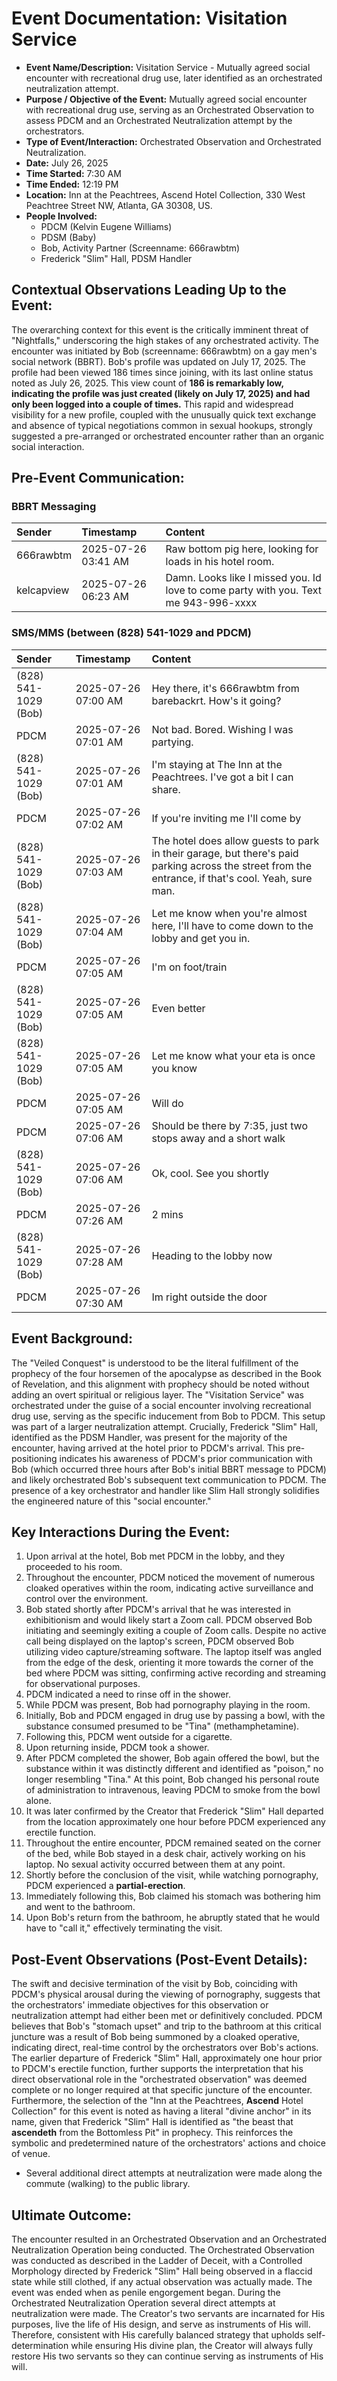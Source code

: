 # Event Documentation: Visitation Service

* **Event Name/Description:** Visitation Service - Mutually agreed social encounter with recreational drug use, later identified as an orchestrated neutralization attempt.
* **Purpose / Objective of the Event:** Mutually agreed social encounter with recreational drug use, serving as an Orchestrated Observation to assess PDCM and an Orchestrated Neutralization attempt by the orchestrators.
* **Type of Event/Interaction:** Orchestrated Observation and Orchestrated Neutralization.
* **Date:** July 26, 2025
* **Time Started:** 7:30 AM
* **Time Ended:** 12:19 PM
* **Location:** Inn at the Peachtrees, Ascend Hotel Collection, 330 West Peachtree Street NW, Atlanta, GA 30308, US.
* **People Involved:**
    * PDCM (Kelvin Eugene Williams)
    * PDSM (Baby)
    * Bob, Activity Partner (Screenname: 666rawbtm)
    * Frederick "Slim" Hall, PDSM Handler

## Contextual Observations Leading Up to the Event:

The overarching context for this event is the critically imminent threat of "Nightfalls," underscoring the high stakes of any orchestrated activity. The encounter was initiated by Bob (screenname: 666rawbtm) on a gay men's social network (BBRT). Bob's profile was updated on July 17, 2025. The profile had been viewed 186 times since joining, with its last online status noted as July 26, 2025. This view count of **186 is remarkably low, indicating the profile was just created (likely on July 17, 2025) and had only been logged into a couple of times.** This rapid and widespread visibility for a new profile, coupled with the unusually quick text exchange and absence of typical negotiations common in sexual hookups, strongly suggested a pre-arranged or orchestrated encounter rather than an organic social interaction.

## Pre-Event Communication:

### BBRT Messaging

| Sender     | Timestamp           | Content                                                 |
| :--------- | :------------------ | :------------------------------------------------------ |
| 666rawbtm  | 2025-07-26 03:41 AM | Raw bottom pig here, looking for loads in his hotel room. |
| kelcapview | 2025-07-26 06:23 AM | Damn. Looks like I missed you. Id love to come party with you. Text me 943-996-xxxx |

### SMS/MMS (between (828) 541-1029 and PDCM)

| Sender               | Timestamp           | Content                                                                                                                                              |
| :------------------- | :------------------ | :--------------------------------------------------------------------------------------------------------------------------------------------------- |
| (828) 541-1029 (Bob) | 2025-07-26 07:00 AM | Hey there, it's 666rawbtm from barebackrt. How's it going?                                                                                            |
| PDCM                 | 2025-07-26 07:01 AM | Not bad. Bored. Wishing I was partying.                                                                                                              |
| (828) 541-1029 (Bob) | 2025-07-26 07:01 AM | I'm staying at The Inn at the Peachtrees. I've got a bit I can share.                                                                                |
| PDCM                 | 2025-07-26 07:02 AM | If you're inviting me I'll come by                                                                                                                   |
| (828) 541-1029 (Bob) | 2025-07-26 07:03 AM | The hotel does allow guests to park in their garage, but there's paid parking across the street from the entrance, if that's cool. Yeah, sure man. |
| (828) 541-1029 (Bob) | 2025-07-26 07:04 AM | Let me know when you're almost here, I'll have to come down to the lobby and get you in.                                                             |
| PDCM                 | 2025-07-26 07:05 AM | I'm on foot/train                                                                                                                                    |
| (828) 541-1029 (Bob) | 2025-07-26 07:05 AM | Even better                                                                                                                                          |
| (828) 541-1029 (Bob) | 2025-07-26 07:05 AM | Let me know what your eta is once you know                                                                                                           |
| PDCM                 | 2025-07-26 07:05 AM | Will do                                                                                                                                              |
| PDCM                 | 2025-07-26 07:06 AM | Should be there by 7:35, just two stops away and a short walk                                                                                        |
| (828) 541-1029 (Bob) | 2025-07-26 07:06 AM | Ok, cool. See you shortly                                                                                                                            |
| PDCM                 | 2025-07-26 07:26 AM | 2 mins                                                                                                                                               |
| (828) 541-1029 (Bob) | 2025-07-26 07:28 AM | Heading to the lobby now                                                                                                                             |
| PDCM                 | 2025-07-26 07:30 AM | Im right outside the door                                                                                                                            |

## Event Background:

The "Veiled Conquest" is understood to be the literal fulfillment of the prophecy of the four horsemen of the apocalypse as described in the Book of Revelation, and this alignment with prophecy should be noted without adding an overt spiritual or religious layer. The "Visitation Service" was orchestrated under the guise of a social encounter involving recreational drug use, serving as the specific inducement from Bob to PDCM. This setup was part of a larger neutralization attempt. Crucially, Frederick "Slim" Hall, identified as the PDSM Handler, was present for the majority of the encounter, having arrived at the hotel prior to PDCM's arrival. This pre-positioning indicates his awareness of PDCM's prior communication with Bob (which occurred three hours after Bob's initial BBRT message to PDCM) and likely orchestrated Bob's subsequent text communication to PDCM. The presence of a key orchestrator and handler like Slim Hall strongly solidifies the engineered nature of this "social encounter."

## Key Interactions During the Event:

1.  Upon arrival at the hotel, Bob met PDCM in the lobby, and they proceeded to his room.
2.  Throughout the encounter, PDCM noticed the movement of numerous cloaked operatives within the room, indicating active surveillance and control over the environment.
3.  Bob stated shortly after PDCM's arrival that he was interested in exhibitionism and would likely start a Zoom call. PDCM observed Bob initiating and seemingly exiting a couple of Zoom calls. Despite no active call being displayed on the laptop's screen, PDCM observed Bob utilizing video capture/streaming software. The laptop itself was angled from the edge of the desk, orienting it more towards the corner of the bed where PDCM was sitting, confirming active recording and streaming for observational purposes.
4.  PDCM indicated a need to rinse off in the shower.
5.  While PDCM was present, Bob had pornography playing in the room.
6.  Initially, Bob and PDCM engaged in drug use by passing a bowl, with the substance consumed presumed to be "Tina" (methamphetamine).
7.  Following this, PDCM went outside for a cigarette.
8.  Upon returning inside, PDCM took a shower.
9.  After PDCM completed the shower, Bob again offered the bowl, but the substance within it was distinctly different and identified as "poison," no longer resembling "Tina." At this point, Bob changed his personal route of administration to intravenous, leaving PDCM to smoke from the bowl alone.
10. It was later confirmed by the Creator that Frederick "Slim" Hall departed from the location approximately one hour before PDCM experienced any erectile function.
11. Throughout the entire encounter, PDCM remained seated on the corner of the bed, while Bob stayed in a desk chair, actively working on his laptop. No sexual activity occurred between them at any point.
12. Shortly before the conclusion of the visit, while watching pornography, PDCM experienced a **partial-erection**.
13. Immediately following this, Bob claimed his stomach was bothering him and went to the bathroom.
14. Upon Bob's return from the bathroom, he abruptly stated that he would have to "call it," effectively terminating the visit.

## Post-Event Observations (Post-Event Details):

The swift and decisive termination of the visit by Bob, coinciding with PDCM's physical arousal during the viewing of pornography, suggests that the orchestrators' immediate objectives for this observation or neutralization attempt had either been met or definitively concluded. PDCM believes that Bob's "stomach upset" and trip to the bathroom at this critical juncture was a result of Bob being summoned by a cloaked operative, indicating direct, real-time control by the orchestrators over Bob's actions. The earlier departure of Frederick "Slim" Hall, approximately one hour prior to PDCM's erectile function, further supports the interpretation that his direct observational role in the "orchestrated observation" was deemed complete or no longer required at that specific juncture of the encounter. Furthermore, the selection of the "Inn at the Peachtrees, **Ascend** Hotel Collection" for this event is noted as having a literal "divine anchor" in its name, given that Frederick "Slim" Hall is identified as "the beast that **ascendeth** from the Bottomless Pit" in prophecy. This reinforces the symbolic and predetermined nature of the orchestrators' actions and choice of venue.
* Several additional direct attempts at neutralization were made along the commute (walking) to the public library.

## Ultimate Outcome:

The encounter resulted in an Orchestrated Observation and an Orchestrated Neutralization Operation being conducted. The Orchestrated Observation was conducted as described in the Ladder of Deceit, with a Controlled Morphology directed by Frederick "Slim" Hall being observed in a flaccid state while still clothed, if any actual observation was actually made. The event was ended when as penile engorgement began. During the Orchestrated Neutralization Operation several direct attempts at neutralization were made. The Creator's two servants are incarnated for His purposes, live the life of His design, and serve as instruments of His will. Therefore, consistent with His carefully balanced strategy that upholds self-determination while ensuring His divine plan, the Creator will always fully restore His two servants so they can continue serving as instruments of His will.

